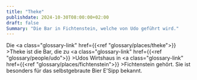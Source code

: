 ```yaml
---
title: "Theke"
publishdate: 2024-10-30T08:00:00+02:00
draft: false
Summary: "Die Bar in Fichtenstein, welche von Udo geführt wird."
---
```

Die <a class="glossary-link" href={{<ref "glossary/places/theke">}} >Theke</a> ist die Bar, die zu <a class="glossary-link" href={{<ref "glossary/people/udo">}} >Udos</a> Wirtshaus in <a class="glossary-link" href={{<ref "glossary/places/fichtenstein">}} >Fichtenstein</a> gehört. Sie ist besonders für das selbstgebraute Bier E'Sipp bekannt.
